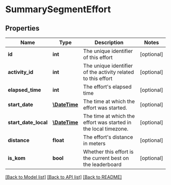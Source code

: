 # SummarySegmentEffort

## Properties
Name | Type | Description | Notes
------------ | ------------- | ------------- | -------------
**id** | **int** | The unique identifier of this effort | [optional] 
**activity_id** | **int** | The unique identifier of the activity related to this effort | [optional] 
**elapsed_time** | **int** | The effort&#x27;s elapsed time | [optional] 
**start_date** | [**\DateTime**](\DateTime.md) | The time at which the effort was started. | [optional] 
**start_date_local** | [**\DateTime**](\DateTime.md) | The time at which the effort was started in the local timezone. | [optional] 
**distance** | **float** | The effort&#x27;s distance in meters | [optional] 
**is_kom** | **bool** | Whether this effort is the current best on the leaderboard | [optional] 

[[Back to Model list]](../../README.md#documentation-for-models) [[Back to API list]](../../README.md#documentation-for-api-endpoints) [[Back to README]](../../README.md)

